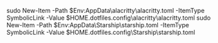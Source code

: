 sudo New-Item -Path $Env:AppData\alacritty\alacritty.toml -ItemType SymbolicLink -Value $HOME\.dotfiles\.config\alacritty\alacritty.toml
sudo New-Item -Path $Env:AppData\Starship\starship.toml -ItemType SymbolicLink -Value $HOME\.dotfiles\.config\Starship\starship.toml
